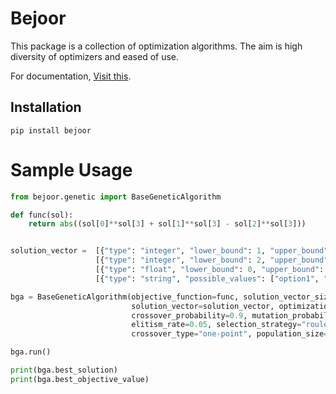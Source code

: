 # Bejoor

This package is a collection of optimization algorithms. The aim is high diversity of optimizers and eased of use. 

For documentation, [Visit this](https://amzmohammad.com/bejoor/).

## Installation
    pip install bejoor

# Sample Usage
```python
from bejoor.genetic import BaseGeneticAlgorithm

def func(sol):
    return abs((sol[0]**sol[3] + sol[1]**sol[3] - sol[2]**sol[3]))


solution_vector =  [{"type": "integer", "lower_bound": 1, "upper_bound": 500}] * 3 + \
                   [{"type": "integer", "lower_bound": 2, "upper_bound": 100}] + \
                   [{"type": "float", "lower_bound": 0, "upper_bound": 1}] * 2 + \
                   [{"type": "string", "possible_values": ["option1", "option2", "option3"]}]

bga = BaseGeneticAlgorithm(objective_function=func, solution_vector_size=7,
                           solution_vector=solution_vector, optimization_side="min", target_objective_upper_bound=5,
                           crossover_probability=0.9, mutation_probability=0.1,
                           elitism_rate=0.05, selection_strategy="roulette",
                           crossover_type="one-point", population_size=500, epochs=200)

bga.run()

print(bga.best_solution)
print(bga.best_objective_value)
```
